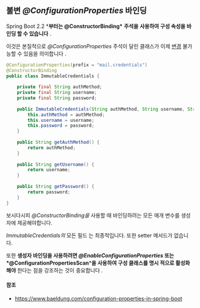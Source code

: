 ## 불변 *@ConfigurationProperties* 바인딩



Spring Boot 2.2 ***부터는 @ConstructorBinding\*** **주석을** **사용하여 구성 속성을 바인딩 할 수 있습니다** .

이것은 본질적으로 *@ConfigurationProperties* 주석이 달린 클래스가 이제 [변경](https://www.baeldung.com/java-immutable-object) 불가능할 수 있음을 의미합니다 .

```java
@ConfigurationProperties(prefix = "mail.credentials")
@ConstructorBinding
public class ImmutableCredentials {
 
    private final String authMethod;
    private final String username;
    private final String password;
 
    public ImmutableCredentials(String authMethod, String username, String password) {
        this.authMethod = authMethod;
        this.username = username;
        this.password = password;
    }
 
    public String getAuthMethod() {
        return authMethod;
    }
 
    public String getUsername() {
        return username;
    }
 
    public String getPassword() {
        return password;
    }
}
```

보시다시피 *@ConstructorBinding을* 사용할 때 바인딩하려는 모든 매개 변수를 생성자에 제공해야합니다.

*ImmutableCredentials의* 모든 필드  는 최종적입니다. 또한 setter 메서드가 없습니다.

또한 **생성자 바인딩을 사용하려면 *@EnableConfigurationProperties* 또는 *@ConfigurationPropertiesScan*****을 사용하여 구성 클래스를 명시 적으로 활성화해야** 한다는 점을 강조하는 것이 중요합니다 *.*

#### 참조

- https://www.baeldung.com/configuration-properties-in-spring-boot